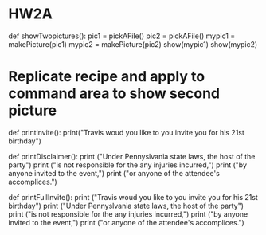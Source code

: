 HW2A
====
def showTwopictures():
  pic1 = pickAFile()
  pic2 = pickAFile()
  mypic1 = makePicture(pic1)
  mypic2 = makePicture(pic2)
  show(mypic1)
  show(mypic2)
# Replicate recipe and apply to command area to show second picture
    
def printinvite():
    print("Travis woud you like to you invite you for his 21st birthday")
    
def printDisclaimer():
    print ("Under Pennyslvania state laws, the host of the party")
    print ("is not responsible for the any injuries incurred,")
    print ("by anyone invited to the event,")
    print ("or anyone of the attendee's accomplices.")
   
def printFullInvite():
    print ("Travis woud you like to you invite you for his 21st birthday")
    print ("Under Pennyslvania state laws, the host of the party") 
    print ("is not responsible for the any injuries incurred,")
    print ("by anyone invited to the event,")
    print ("or anyone of the attendee's accomplices.")
    
